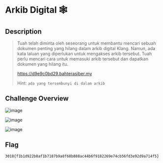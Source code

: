 # Arkib Digital 🕸️
## Description
> Tuah telah diminta oleh seseorang untuk membantu mencari sebuah dokumen penting yang hilang dalam arkib digital Klang. Namun, ada kata laluan yang diperlukan untuk mengakses arkib tersebut. Tuah perlu mencari cara untuk memasuki arkib tersebut dan dapatkan dokumen yang hilang itu.
> 
> https://d9e9c0bd29.bahterasiber.my
>
> Hint: `ada yang tersembunyi di dalam arkib`


## Challenge Overview
![image](https://github.com/user-attachments/assets/aeb44f01-0863-44c2-a8c1-eac799f2c05d)

![image](https://github.com/user-attachments/assets/1981b200-246f-406e-8f9d-a71915cdcf70)

![image](https://github.com/user-attachments/assets/d7e20370-80eb-478f-a1bf-642e1760ab29)

## Flag
```
3018{f1b1d922b8af1b7187b9a8f68b888ac44b6f9182269e74cb56fd3e92d9a714f5}
```
